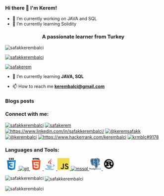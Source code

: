 ### Hi there 👋 I'm Kerem!

- 🔭 I’m currently working on JAVA and SQL
- 🌱 I’m currently learning Solidity

<h3 align="center">A passionate learner from Turkey</h3>

<p align="left"> <img src="https://komarev.com/ghpvc/?username=safakkerembalci&label=Profile%20views&color=0e75b6&style=flat" alt="safakkerembalci" /> </p>

<p align="left"> <a href="https://github.com/ryo-ma/github-profile-trophy"><img src="https://github-profile-trophy.vercel.app/?username=safakkerembalci" alt="safakkerembalci" /></a> </p>

<p align="left"> <a href="https://twitter.com/safakerem" target="blank"><img src="https://img.shields.io/twitter/follow/safakerem?logo=twitter&style=for-the-badge" alt="safakerem" /></a> </p>

- 🌱 I’m currently learning **JAVA, SQL**

- 📫 How to reach me **kerembalci@gmail.com**

### Blogs posts
<!-- BLOG-POST-LIST:START -->
<!-- BLOG-POST-LIST:END -->

<h3 align="left">Connect with me:</h3>
<p align="left">
<a href="https://dev.to/safakkerembalci" target="blank"><img align="center" src="https://raw.githubusercontent.com/rahuldkjain/github-profile-readme-generator/master/src/images/icons/Social/devto.svg" alt="safakkerembalci" height="30" width="40" /></a>
<a href="https://twitter.com/safakerem" target="blank"><img align="center" src="https://raw.githubusercontent.com/rahuldkjain/github-profile-readme-generator/master/src/images/icons/Social/twitter.svg" alt="safakerem" height="30" width="40" /></a>
<a href="https://linkedin.com/in/https://www.linkedin.com/in/safakkerembalci/" target="blank"><img align="center" src="https://raw.githubusercontent.com/rahuldkjain/github-profile-readme-generator/master/src/images/icons/Social/linked-in-alt.svg" alt="https://www.linkedin.com/in/safakkerembalci/" height="30" width="40" /></a>
<a href="https://instagram.com/@keremsafakk" target="blank"><img align="center" src="https://raw.githubusercontent.com/rahuldkjain/github-profile-readme-generator/master/src/images/icons/Social/instagram.svg" alt="@keremsafakk" height="30" width="40" /></a>
<a href="https://medium.com/@kerembalci" target="blank"><img align="center" src="https://raw.githubusercontent.com/rahuldkjain/github-profile-readme-generator/master/src/images/icons/Social/medium.svg" alt="@kerembalci" height="30" width="40" /></a>
<a href="https://www.hackerrank.com/https://www.hackerrank.com/kerembalci" target="blank"><img align="center" src="https://raw.githubusercontent.com/rahuldkjain/github-profile-readme-generator/master/src/images/icons/Social/hackerrank.svg" alt="https://www.hackerrank.com/kerembalci" height="30" width="40" /></a>
<a href="https://discord.gg/krmblc#9178" target="blank"><img align="center" src="https://raw.githubusercontent.com/rahuldkjain/github-profile-readme-generator/master/src/images/icons/Social/discord.svg" alt="krmblc#9178" height="30" width="40" /></a>
</p>

<h3 align="left">Languages and Tools:</h3>
<p align="left"> <a href="https://www.w3schools.com/css/" target="_blank" rel="noreferrer"> <img src="https://raw.githubusercontent.com/devicons/devicon/master/icons/css3/css3-original-wordmark.svg" alt="css3" width="40" height="40"/> </a> <a href="https://git-scm.com/" target="_blank" rel="noreferrer"> <img src="https://www.vectorlogo.zone/logos/git-scm/git-scm-icon.svg" alt="git" width="40" height="40"/> </a> <a href="https://www.w3.org/html/" target="_blank" rel="noreferrer"> <img src="https://raw.githubusercontent.com/devicons/devicon/master/icons/html5/html5-original-wordmark.svg" alt="html5" width="40" height="40"/> </a> <a href="https://www.java.com" target="_blank" rel="noreferrer"> <img src="https://raw.githubusercontent.com/devicons/devicon/master/icons/java/java-original.svg" alt="java" width="40" height="40"/> </a> <a href="https://developer.mozilla.org/en-US/docs/Web/JavaScript" target="_blank" rel="noreferrer"> <img src="https://raw.githubusercontent.com/devicons/devicon/master/icons/javascript/javascript-original.svg" alt="javascript" width="40" height="40"/> </a> <a href="https://www.microsoft.com/en-us/sql-server" target="_blank" rel="noreferrer"> <img src="https://www.svgrepo.com/show/303229/microsoft-sql-server-logo.svg" alt="mssql" width="40" height="40"/> </a> <a href="https://www.postgresql.org" target="_blank" rel="noreferrer"> <img src="https://raw.githubusercontent.com/devicons/devicon/master/icons/postgresql/postgresql-original-wordmark.svg" alt="postgresql" width="40" height="40"/> </a> <a href="https://www.rust-lang.org" target="_blank" rel="noreferrer"> <img src="https://raw.githubusercontent.com/devicons/devicon/master/icons/rust/rust-plain.svg" alt="rust" width="40" height="40"/> </a> </p>

<p><img align="left" src="https://github-readme-stats.vercel.app/api/top-langs?username=safakkerembalci&show_icons=true&locale=en&layout=compact" alt="safakkerembalci" /></p>

<p>&nbsp;<img align="center" src="https://github-readme-stats.vercel.app/api?username=safakkerembalci&show_icons=true&locale=en" alt="safakkerembalci" /></p>

<p><img align="center" src="https://github-readme-streak-stats.herokuapp.com/?user=safakkerembalci&" alt="safakkerembalci" /></p>




<!--
**safakkerembalci/safakkerembalci** is a ✨ _special_ ✨ repository because its `README.md` (this file) appears on your GitHub profile.

Here are some ideas to get you started:

- 🔭 I’m currently working on ...
- 🌱 I’m currently learning ...
- 👯 I’m looking to collaborate on ...
- 🤔 I’m looking for help with ...
- 💬 Ask me about ...
- 📫 How to reach me: ...
- 😄 Pronouns: ...
- ⚡ Fun fact: ...
-->
